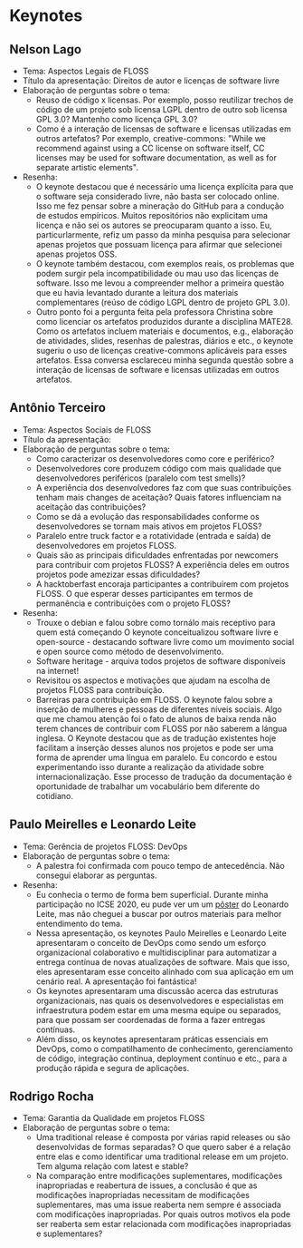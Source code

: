# Keynotes 

## Nelson Lago
* Tema: Aspectos Legais de FLOSS
* Título da apresentação: Direitos de autor e licenças de software livre
* Elaboração de perguntas sobre o tema:
  * Reuso de código x licensas. Por exemplo, posso reutilizar trechos de código de um projeto sob licensa LGPL dentro de 
  outro sob licensa GPL 3.0? Mantenho como licença GPL 3.0?
  * Como é a interação de licensas de software e licensas utilizadas em outros artefatos? 
  Por exemplo, creative-commons: "While we recommend against using a CC license on software itself, CC licenses may be 
  used for software documentation, as well as for separate artistic elements".
* Resenha:
  * O keynote destacou que é necessário uma licença explícita para que o software seja considerado livre, não basta ser 
  colocado online. Isso me fez pensar sobre a mineração do GitHub para a condução de estudos empíricos. Muitos repositórios 
  não explicitam uma licença e não sei os autores se preocuparam quanto a isso. Eu, particurlarmente, refiz um passo da 
  minha pesquisa para selecionar apenas projetos que possuam licença para afirmar que selecionei apenas projetos OSS. 
  * O keynote também destacou, com exemplos reais, os problemas que podem surgir pela incompatibilidade ou mau uso das 
  licenças de software. Isso me levou a compreender melhor a primeira questão que eu havia levantado durante a leitura dos 
  materiais complementares (reúso de código LGPL dentro de projeto GPL 3.0).
  * Outro ponto foi a pergunta feita pela professora Christina sobre como licenciar os artefatos produzidos durante a 
  disciplina MATE28. Como os artefatos incluem materiais e documentos, e.g., elaboração de atividades, slides, 
  resenhas de palestras, diários e etc., o keynote sugeriu o uso de licenças creative-commons aplicáveis para esses artefatos. 
  Essa conversa esclareceu minha segunda questão sobre a interação de licensas de software e licensas utilizadas em outros artefatos.


## Antônio Terceiro
* Tema: Aspectos Sociais de FLOSS
* Título da apresentação: 
* Elaboração de perguntas sobre o tema:
  * Como caracterizar os desenvolvedores como core e periférico? 
  * Desenvolvedores core produzem código com mais qualidade que desenvolvedores periféricos (paralelo com test smells)?
  * A experiência dos desenvolvedores faz com que suas contribuições tenham mais changes de aceitação? Quais fatores influenciam na aceitação das contribuições?
  * Como se dá a evolução das responsabilidades conforme os desenvolvedores se tornam mais ativos em projetos FLOSS?
  * Paralelo entre truck factor e a rotatividade (entrada e saída) de desenvolvedores em projetos FLOSS.
  * Quais são as principais dificuldades enfrentadas por newcomers para contribuir com projetos FLOSS? A experiência deles em outros projetos pode amezizar essas dificuldades?
  * A hacktoberfast encoraja participantes a contribuírem com projetos FLOSS. O que esperar desses participantes em termos de permanência e contribuições com o projeto FLOSS?
* Resenha:
  * Trouxe o debian e falou sobre como tornálo mais receptivo para quem está começando O keynote conceitualizou software livre e open-source - destacando software livre como um movimento social e open source como método de desenvolvimento.
  * Software heritage - arquiva todos projetos de software disponíveis na internet!
  * Revisitou os aspectos e motivações que ajudam na escolha de projetos FLOSS para contribuição. 
  * Barreiras para contribuição em FLOSS. O keynote falou sobre a inserção de mulheres e pessoas de diferentes níveis sociais. Algo que me chamou atenção foi o fato de alunos de baixa renda não terem chances de contribuir com FLOSS por não saberem a lángua inglesa. O Keynote destacou que as de tradução existentes hoje facilitam a inserção desses alunos nos projetos e pode ser uma forma de aprender uma língua em paralelo. Eu concordo e estou experimentando isso durante a realização da atividade sobre internacionalização. Esse processo de tradução da documentação é oportunidade de trabalhar um vocabulário bem diferente do cotidiano. 


## Paulo Meirelles e Leonardo Leite
* Tema: Gerência de projetos FLOSS: DevOps
* Elaboração de perguntas sobre o tema: 
  - A palestra foi confirmada com pouco tempo de antecedência. Não consegui elaborar as perguntas.
* Resenha:
  - Eu conhecia o termo de forma bem superficial. Durante minha participação no ICSE 2020, eu pude ver um um [pôster](https://2020.icse-conferences.org/details/icse-2020-poster/11/Building-a-Theory-of-Software-Teams-Organization-in-a-Continuous-Delivery-Context) do Leonardo Leite, mas não cheguei a buscar por outros materiais para melhor entendimento do tema. 
  - Nessa apresentação, os keynotes Paulo Meirelles e Leonardo Leite apresentaram o conceito de DevOps como sendo um esforço organizacional colaborativo e multidisciplinar para automatizar a entrega contínua de novas atualizações de software. Mais que isso, eles apresentaram esse conceito alinhado com sua aplicação em um cenário real. A apresentação foi fantástica!
  - Os keynotes apresentaram uma discussão acerca das estruturas organizacionais, nas quais os desenvolvedores e especialistas em infraestrutura podem estar em uma mesma equipe ou separados, para que possam ser coordenadas de forma a fazer entregas contínuas. 
  - Além disso, os keynotes apresentaram práticas essenciais em DevOps, como o compatilhamento de conhecimento, gerenciamento de código, integração contínua, deployment contínuo e etc., para a produção rápida e segura de aplicações.    

## Rodrigo Rocha
* Tema: Garantia da Qualidade em projetos FLOSS
* Elaboração de perguntas sobre o tema:
  - Uma traditional release é composta por várias rapid releases ou são desenvolvidas de formas separadas? O que quero saber é a relação entre elas e como identificar uma traditional release em um projeto. Tem alguma relação com latest e stable?
  - Na comparação entre modificações suplementares, modificações inapropriadas e reabertura de issues, a conclusão é que as modificações inapropriadas necessitam de modificações suplementares, mas uma issue reaberta nem sempre é associada com modificações inapropriadas. Por quais outros motivos ela pode ser reaberta sem estar relacionada com modificações inapropriadas e suplementares?   

